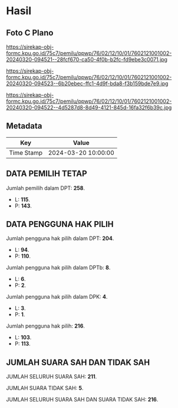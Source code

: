 # Hasil

## Foto C Plano

https://sirekap-obj-formc.kpu.go.id/75c7/pemilu/ppwp/76/02/12/10/01/7602121001002-20240320-094521--28fcf670-ca50-4f0b-b2fc-fd9ebe3c0071.jpg

https://sirekap-obj-formc.kpu.go.id/75c7/pemilu/ppwp/76/02/12/10/01/7602121001002-20240320-094523--6b20ebec-ffc1-4d9f-bda8-f3b159bde7e9.jpg

https://sirekap-obj-formc.kpu.go.id/75c7/pemilu/ppwp/76/02/12/10/01/7602121001002-20240320-094522--4d5287d8-8d49-4121-845d-16fa32f6b39c.jpg


## Metadata

| Key        | Value               |
| ---------- | ------------------- |
| Time Stamp | 2024-03-20 10:00:00 |


## DATA PEMILIH TETAP

Jumlah pemilih dalam DPT: **258**.
 * L: **115**.
 * P: **143**.

## DATA PENGGUNA HAK PILIH

Jumlah pengguna hak pilih dalam DPT: **204**.
 * L: **94**.
 * P: **110**.

Jumlah pengguna hak pilih dalam DPTb: **8**.
 * L: **6**.
 * P: **2**.

Jumlah pengguna hak pilih dalam DPK: **4**.
 * L: **3**.
 * P: **1**.

Jumlah pengguna hak pilih: **216**.
 * L: **103**.
 * P: **113**.

## JUMLAH SUARA SAH DAN TIDAK SAH

JUMLAH SELURUH SUARA SAH: **211**.

JUMLAH SUARA TIDAK SAH: **5**.

JUMLAH SELURUH SUARA SAH DAN SUARA TIDAK SAH: **216**.


